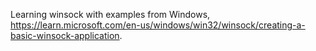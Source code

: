 Learning winsock with examples from Windows, https://learn.microsoft.com/en-us/windows/win32/winsock/creating-a-basic-winsock-application.
